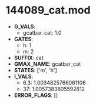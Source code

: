 # 144089_cat.mod

- **G_VALS**:
  - gcatbar_cat: 1.0
- **GATES**:
  - h: 1
  - m: 2
- **SUFFIX**: cat
- **GMAX_NAME**: gcatbar_cat
- **STATES**: ['m', 'h']
- **I_VALS**:
  - 6.3: 1.0034825766061106
  - 37: 1.0057383805592812
- **ERROR_FLAGS**: []
